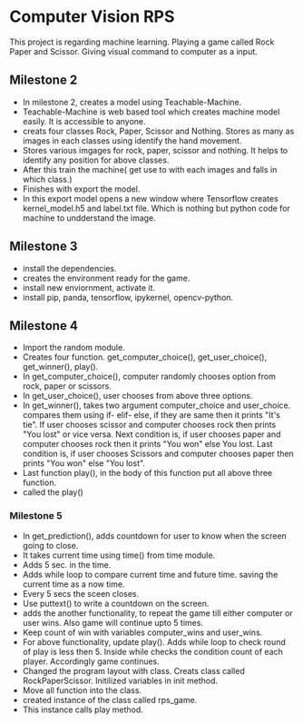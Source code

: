 # Computer Vision RPS
This project is regarding machine learning. Playing a game called Rock Paper and Scissor. Giving visual command to computer as a input.

## Milestone 2
- In milestone 2, creates a model using Teachable-Machine. 
- Teachable-Machine is web based tool which creates machine model easily. It is accessible to anyone.
- creats four classes Rock, Paper, Scissor and Nothing. Stores as many as images in each classes using identify the hand movement.
- Stores various imgages for rock, paper, scissor and nothing. It helps to identify any position for above classes.
- After this train the machine( get use to with each images and falls in which class.)
- Finishes with export the model. 
- In this export model opens a new window where Tensorflow creates kernel_model.h5 and label.txt file. Which is nothing but python code for machine to undderstand the image.

## Milestone 3
- install the dependencies.
- creates the environment ready for the game.
- install new enviornment, activate it.
- install pip, panda, tensorflow, ipykernel, opencv-python.

## Milestone 4
- Import the random module.
- Creates four function. get_computer_choice(), get_user_choice(), get_winner(), play().
- In get_computer_choice(), computer randomly chooses option from rock, paper or scissors.
- In get_user_choice(), user chooses from above three options.
- In get_winner(), takes two argument computer_choice and user_choice. compares them using if- elif- else, if they are same then it prints "It's tie". If user chooses scissor and computer chooses rock then prints "You lost" or vice versa. Next condition is, if user chooses paper and computer chooses rock then it prints "You won" else You lost. Last condition is, if user chooses Scissors and computer chooses paper then prints "You won" else "You lost".
- Last function play(), in the body of this function put all above three function.
- called the play()

### Milestone 5
- In get_prediction(), adds countdown for user to know when the screen going to close. 
- It takes current time using time() from time module.
- Adds 5 sec. in the time.
- Adds while loop to compare current time and future time. saving the current time as a now time.
- Every 5 secs the sceen closes.
- Use puttext() to write a countdown on the screen.
- adds the another functionality, to repeat the game till either computer or user wins. Also game will continue upto 5 times.
- Keep count of win with variables computer_wins and user_wins.
- For above functionality, update play(). Adds while loop to check round of play is less then 5. Inside while checks the        condition count of each player. Accordingly game continues.
- Changed the program layout with class. Creats class called RockPaperScissor. Initilized variables in init method.
- Move all function into the class.
- created instance of the class called rps_game.
- This instance calls play method.